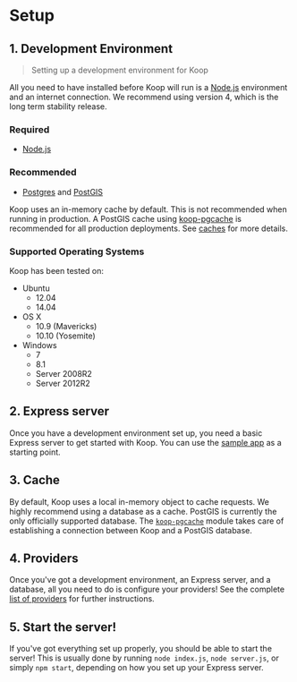 # Setup

## 1. Development Environment

> Setting up a development environment for Koop

All you need to have installed before Koop will run is a [Node.js](https://nodejs.org/) environment and an internet connection. We recommend using version 4, which is the long term stability release.

### Required

- [Node.js](https://nodejs.org/download/)

### Recommended

- [Postgres](https://wiki.postgresql.org/wiki/Detailed_installation_guides) and [PostGIS](http://postgis.net/install)

Koop uses an in-memory cache by default. This is not recommended when running in production. A PostGIS cache using [koop-pgcache](https://github.com/koopjs/koop-pgcache) is recommended for all production deployments. See [caches](caches.md) for more details.

### Supported Operating Systems

Koop has been tested on:

- Ubuntu
  - 12.04
  - 14.04
- OS X
  - 10.9 (Mavericks)
  - 10.10 (Yosemite)
- Windows
  - 7
  - 8.1
  - Server 2008R2
  - Server 2012R2

## 2. Express server

Once you have a development environment set up, you need a basic Express server to get started with Koop. You can use the [sample app](https://github.com/koopjs/koop-sample-app) as a starting point.

## 3. Cache

By default, Koop uses a local in-memory object to cache requests. We highly recommend using a database as a cache. PostGIS is currently the only officially supported database. The [`koop-pgcache`](https://github.com/koopjs/koop-pgcache) module takes care of establishing a connection between Koop and a PostGIS database.

## 4. Providers

Once you've got a development environment, an Express server, and a database, all you need to do is configure your providers! See the complete [list of providers](providers.md) for further instructions.

## 5. Start the server!

If you've got everything set up properly, you should be able to start the server! This is usually done by running `node index.js`, `node server.js`, or simply `npm start`, depending on how you set up your Express server.
